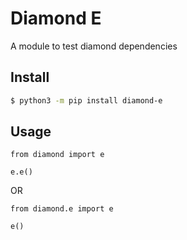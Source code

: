 # Diamond E

A module to test diamond dependencies

## Install
```bash
$ python3 -m pip install diamond-e
```

## Usage 
```python3
from diamond import e

e.e()
```

OR

```python3
from diamond.e import e

e()
```
